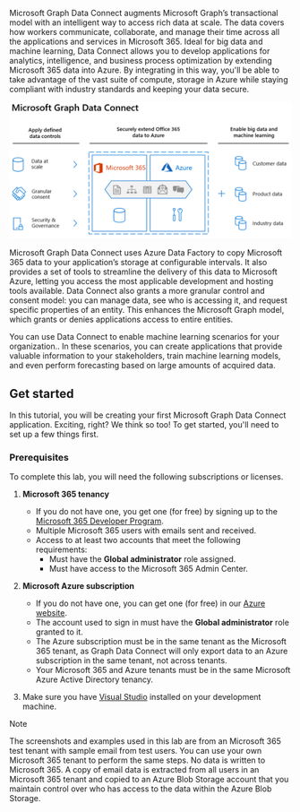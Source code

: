 <!-- markdownlint-disable MD002 MD041 -->

Microsoft Graph Data Connect augments Microsoft Graph’s transactional model with an intelligent way to access rich data at scale. The data covers how workers communicate, collaborate, and manage their time across all the applications and services in Microsoft 365. Ideal for big data and machine learning, Data Connect allows you to develop applications for analytics, intelligence, and business process optimization by extending Microsoft 365 data into Azure. By integrating in this way, you'll be able to take advantage of the vast suite of compute, storage in Azure while staying compliant with industry standards and keeping your data secure.

![This image explains the applied data controls between Microsoft 365 data into the Azure cloud, as well as the output data.](images/data-connect-mgdc-capabilities.png)

Microsoft Graph Data Connect uses Azure Data Factory to copy Microsoft 365 data to your application’s storage at configurable intervals. It also provides a set of tools to streamline the delivery of this data to Microsoft Azure, letting you access the most applicable development and hosting tools available. Data Connect also grants a more granular control and consent model: you can manage data, see who is accessing it, and request specific properties of an entity. This enhances the Microsoft Graph model, which grants or denies applications access to entire entities.

You can use Data Connect to enable machine learning scenarios for your organization.. In these scenarios, you can create applications that provide valuable information to your stakeholders, train machine learning models, and even perform forecasting based on large amounts of acquired data.

## Get started

In this tutorial, you will be creating your first Microsoft Graph Data Connect application. Exciting, right? We think so too! To get started, you'll need to set up a few things first.

### Prerequisites

To complete this lab, you will need the following subscriptions or licenses.

1. **Microsoft 365 tenancy**
  
   - If you do not have one, you get one (for free) by signing up to the [Microsoft 365 Developer Program](https://developer.microsoft.com/microsoft-365/dev-program).
   - Multiple Microsoft 365 users with emails sent and received.
   - Access to at least two accounts that meet the following requirements:
      - Must have the **Global administrator** role assigned.
      - Must have access to the Microsoft 365 Admin Center.

1. **Microsoft Azure subscription**
  
   - If you do not have one, you can get one (for free) in our [Azure website](https://azure.microsoft.com/free/).
   - The account used to sign in must have the **Global administrator** role granted to it.
   - The Azure subscription must be in the same tenant as the Microsoft 365 tenant, as Graph Data Connect will only export data to an Azure subscription in the same tenant, not across tenants.
   - Your Microsoft 365 and Azure tenants must be in the same Microsoft Azure Active Directory tenancy.

1. Make sure you have [Visual Studio](https://visualstudio.microsoft.com/vs/) installed on your development machine.

> [!NOTE]
> The screenshots and examples used in this lab are from an Microsoft 365 test tenant with sample email from test users. You can use your own Microsoft 365 tenant to perform the same steps. No data is written to Microsoft 365. A copy of email data is extracted from all users in an Microsoft 365 tenant and copied to an Azure Blob Storage account that you maintain control over who has access to the data within the Azure Blob Storage.
